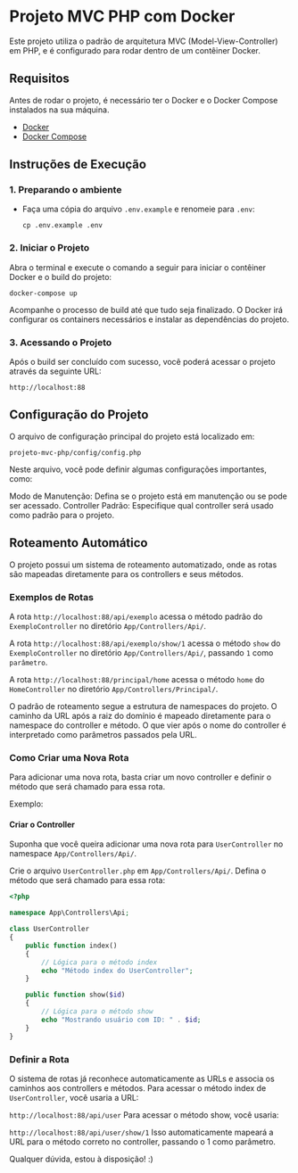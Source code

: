 # Projeto MVC PHP com Docker

Este projeto utiliza o padrão de arquitetura MVC (Model-View-Controller) em PHP, e é configurado para rodar dentro de um contêiner Docker.

## Requisitos

Antes de rodar o projeto, é necessário ter o Docker e o Docker Compose instalados na sua máquina.

- [Docker](https://www.docker.com/get-started)
- [Docker Compose](https://docs.docker.com/compose/install/)

## Instruções de Execução

### 1. Preparando o ambiente

- Faça uma cópia do arquivo `.env.example` e renomeie para `.env`:

  `cp .env.example .env`

### 2. Iniciar o Projeto
Abra o terminal e execute o comando a seguir para iniciar o contêiner Docker e o build do projeto:


`docker-compose up`

Acompanhe o processo de build até que tudo seja finalizado. O Docker irá configurar os containers necessários e instalar as dependências do projeto.

### 3. Acessando o Projeto
Após o build ser concluído com sucesso, você poderá acessar o projeto através da seguinte URL:

`http://localhost:88`

## Configuração do Projeto
O arquivo de configuração principal do projeto está localizado em:

`projeto-mvc-php/config/config.php`

Neste arquivo, você pode definir algumas configurações importantes, como:

Modo de Manutenção: Defina se o projeto está em manutenção ou se pode ser acessado.
Controller Padrão: Especifique qual controller será usado como padrão para o projeto.

## Roteamento Automático
O projeto possui um sistema de roteamento automatizado, onde as rotas são mapeadas diretamente para os controllers e seus métodos.

### Exemplos de Rotas
A rota `http://localhost:88/api/exemplo` acessa o método padrão do `ExemploController` no diretório `App/Controllers/Api/`.

A rota `http://localhost:88/api/exemplo/show/1` acessa o método `show` do `ExemploController` no diretório `App/Controllers/Api/`, passando `1` como `parâmetro`.

A rota `http://localhost:88/principal/home` acessa o método `home` do `HomeController` no diretório `App/Controllers/Principal/`.

O padrão de roteamento segue a estrutura de namespaces do projeto. O caminho da URL após a raiz do domínio é mapeado diretamente para o namespace do controller e método. O que vier após o nome do controller é interpretado como parâmetros passados pela URL.

### Como Criar uma Nova Rota
Para adicionar uma nova rota, basta criar um novo controller e definir o método que será chamado para essa rota.

Exemplo:
#### Criar o Controller

Suponha que você queira adicionar uma nova rota para `UserController` no namespace `App/Controllers/Api/`.

Crie o arquivo `UserController.php` em `App/Controllers/Api/`.
Defina o método que será chamado para essa rota:
```php
<?php

namespace App\Controllers\Api;

class UserController
{
    public function index()
    {
        // Lógica para o método index
        echo "Método index do UserController";
    }

    public function show($id)
    {
        // Lógica para o método show
        echo "Mostrando usuário com ID: " . $id;
    }
}
```

### Definir a Rota

O sistema de rotas já reconhece automaticamente as URLs e associa os caminhos aos controllers e métodos. Para acessar o método index de `UserController`, você usaria a URL:

`http://localhost:88/api/user`
Para acessar o método show, você usaria:

`http://localhost:88/api/user/show/1`
Isso automaticamente mapeará a URL para o método correto no controller, passando o 1 como parâmetro.

Qualquer dúvida, estou à disposição! :)